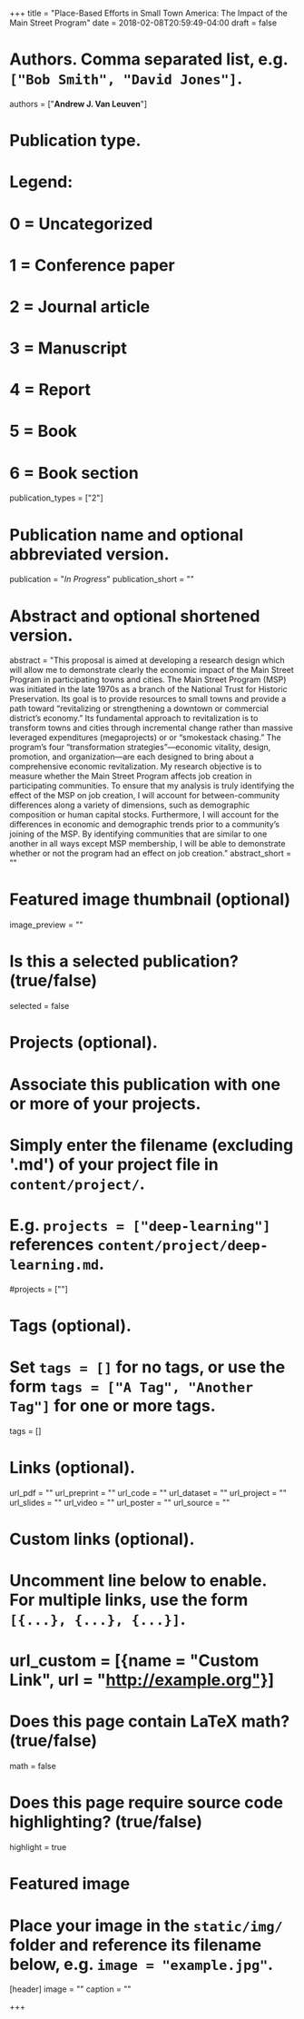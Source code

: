 +++
title = "Place-Based Efforts in Small Town America: The Impact of the Main Street Program"
date = 2018-02-08T20:59:49-04:00
draft = false

# Authors. Comma separated list, e.g. `["Bob Smith", "David Jones"]`.
authors = ["**Andrew J. Van Leuven**"]

# Publication type.
# Legend:
# 0 = Uncategorized
# 1 = Conference paper
# 2 = Journal article
# 3 = Manuscript
# 4 = Report
# 5 = Book
# 6 = Book section
publication_types = ["2"]

# Publication name and optional abbreviated version.
publication = "*In Progress*"
publication_short = ""

# Abstract and optional shortened version.
abstract = "This proposal is aimed at developing a research design which will allow me to demonstrate clearly the economic impact of the Main Street Program in participating towns and cities. The Main Street Program (MSP) was initiated in the late 1970s as a branch of the National Trust for Historic Preservation. Its goal is to provide resources to small towns and provide a path toward “revitalizing or strengthening a downtown or commercial district’s economy.” Its fundamental approach to revitalization is to transform towns and cities through incremental change rather than massive leveraged expenditures (megaprojects) or or “smokestack chasing.” The program’s four “transformation strategies”—economic vitality, design, promotion, and organization—are each designed to bring about a comprehensive economic revitalization. My research objective is to measure whether the Main Street Program affects job creation in participating communities. To ensure that my analysis is truly identifying the effect of the MSP on job creation, I will account for between-community differences along a variety of dimensions, such as demographic composition or human capital stocks. Furthermore, I will account for the differences in economic and demographic trends prior to a community’s joining of the MSP. By identifying communities that are similar to one another in all ways except MSP membership, I will be able to demonstrate whether or not the program had an effect on job creation."
abstract_short = ""

# Featured image thumbnail (optional)
image_preview = ""

# Is this a selected publication? (true/false)
selected = false

# Projects (optional).
#   Associate this publication with one or more of your projects.
#   Simply enter the filename (excluding '.md') of your project file in `content/project/`.
#   E.g. `projects = ["deep-learning"]` references `content/project/deep-learning.md`.
#projects = [""]

# Tags (optional).
#   Set `tags = []` for no tags, or use the form `tags = ["A Tag", "Another Tag"]` for one or more tags.
tags = []

# Links (optional).
url_pdf = ""
url_preprint = ""
url_code = ""
url_dataset = ""
url_project = ""
url_slides = ""
url_video = ""
url_poster = ""
url_source = ""

# Custom links (optional).
#   Uncomment line below to enable. For multiple links, use the form `[{...}, {...}, {...}]`.
# url_custom = [{name = "Custom Link", url = "http://example.org"}]

# Does this page contain LaTeX math? (true/false)
math = false

# Does this page require source code highlighting? (true/false)
highlight = true

# Featured image
# Place your image in the `static/img/` folder and reference its filename below, e.g. `image = "example.jpg"`.
[header]
image = ""
caption = ""

+++
